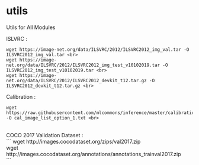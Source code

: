 # utils
Utils for All Modules

ISLVRC : <br>
```
wget https://image-net.org/data/ILSVRC/2012/ILSVRC2012_img_val.tar -O ILSVRC2012_img_val.tar <br>
wget https://image-net.org/data/ILSVRC/2012/ILSVRC2012_img_test_v10102019.tar -O ILSVRC2012_img_test_v10102019.tar <br>
wget https://image-net.org/data/ILSVRC/2012/ILSVRC2012_devkit_t12.tar.gz -O ILSVRC2012_devkit_t12.tar.gz <br>
```

Calibration : <br>
```
wget https://raw.githubusercontent.com/mlcommons/inference/master/calibration/ImageNet/cal_image_list_option_1.txt -O cal_image_list_option_1.txt <br> 
```

<br>
COCO 2017 Validation Dataset : <br>
```
wget http://images.cocodataset.org/zips/val2017.zip <br>
wget http://images.cocodataset.org/annotations/annotations_trainval2017.zip <br>
```
